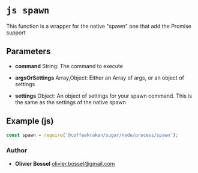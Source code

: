 


<!-- @namespace    sugar.node.process -->
<!-- @name    spawn -->

# ```js spawn ```


This function is a wrapper for the native "spawn" one that add the Promise support

## Parameters

- **command**  String: The command to execute

- **argsOrSettings**  Array,Object: Either an Array of args, or an object of settings

- **settings**  Object: An object of settings for your spawn command. This is the same as the settings of the native spawn



## Example (js)

```js
const spawn = require('@coffeekraken/sugar/node/process/spawn');
```


### Author
- **Olivier Bossel** <a href="mailto:olivier.bossel@gmail.com">olivier.bossel@gmail.com</a> 



